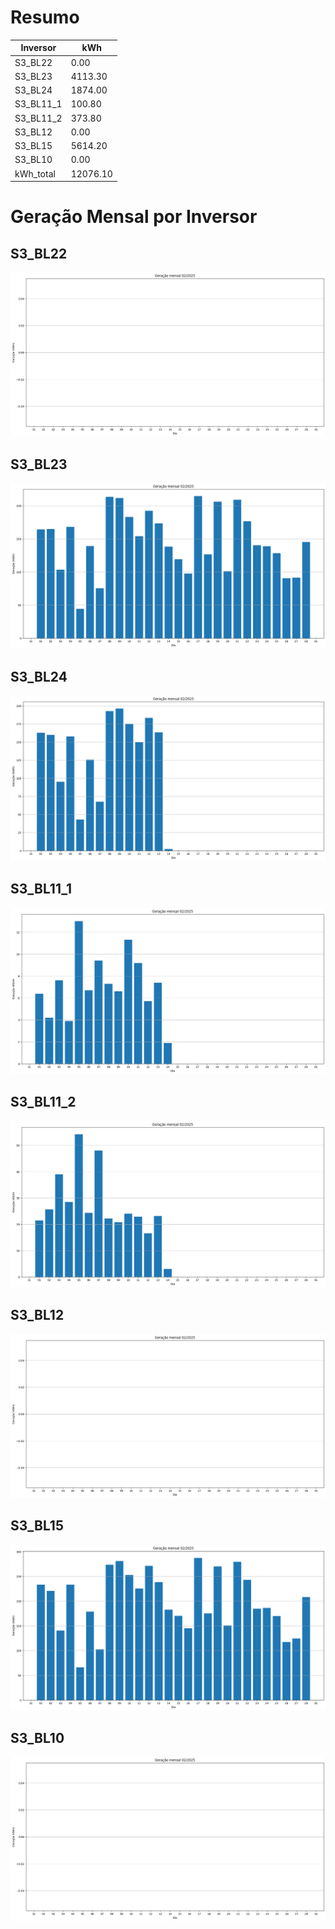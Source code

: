 # Resumo
| Inversor | kWh    |
| -------- | ------ |
| S3_BL22       | 0.00 |
| S3_BL23       | 4113.30 |
| S3_BL24       | 1874.00 |
| S3_BL11_1       | 100.80 |
| S3_BL11_2       | 373.80 |
| S3_BL12       | 0.00 |
| S3_BL15       | 5614.20 |
| S3_BL10       | 0.00 |
| kWh_total       | 12076.10 |
# Geração Mensal por Inversor
## S3_BL22
![My Image](plots/S3_BL22.png)
## S3_BL23
![My Image](plots/S3_BL23.png)
## S3_BL24
![My Image](plots/S3_BL24.png)
## S3_BL11_1
![My Image](plots/S3_BL11_1.png)
## S3_BL11_2
![My Image](plots/S3_BL11_2.png)
## S3_BL12
![My Image](plots/S3_BL12.png)
## S3_BL15
![My Image](plots/S3_BL15.png)
## S3_BL10
![My Image](plots/S3_BL10.png)
